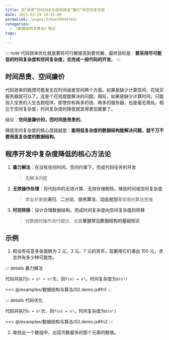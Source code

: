 ```yaml
---
title: 将“昂贵”的时间复杂度转换成“廉价”的空间复杂度
date: 2021-03-19 19:41:00
permalink: /pages/3c6aef09d93e5/
categories:
  - 《数据结构与算法》笔记
tags:
  -
---
```


::: note
代码效率优化就是要将可行解提高到更优解，最终目标是：**要采用尽可能低的时间复杂度和空间复杂度，去完成一段代码的开发**。
:::

## 时间昂贵、空间廉价

代码效率的瓶颈可能发生在时间或者空间两个方面。如果是缺少计算空间，花钱买服务器就可以了。这是个花钱就能解决的问题。相反，如果是缺少计算时间，只能投入宝贵的人生去跑程序。即使你有再多的钱、再多的服务器，也是毫无用处。相比于空间复杂度，时间复杂度的降低就显得更加重要了。

结论：**空间是廉价的，而时间是昂贵的**。

降低空间复杂度的核心思路就是：**能用低复杂度的数据结构能解决问题，就千万不要用高复杂度的数据结构**。

## 程序开发中复杂度降低的核心方法论

1. **暴力解法**：在没有任何时间、空间约束下，完成代码任务的开发
   > 先解决问题
2. **无效操作处理**：将代码中的无效计算、无效存储剔除，降低时间或空间复杂度
   > 学会并掌握**递归**、**二分法**、**排序算法**、**动态规划**等常用的算法思维
3. **时空转换**：设计合理数据结构，完成时间复杂度向空间复杂度的转移
   > 对数据的操作进行细分，全面**掌握常见数据结构的基础知识**

## 示例

1. 假设有任意多张面额为 2 元、3 元、7 元的货币，现要用它们凑出 100 元，求总共有多少种可能性。

::: details 暴力解法

代码共执行`n + n² + n³`次，则`f(n) = n³`。时间复杂度为`O(n³)`

<<< @/examples/数据结构与算法/02.demo.js#fn1
:::

::: details 代码优化

代码共执行`n + n²`次，则`f(n) = n²`。时间复杂度为`O(n²)`

<<< @/examples/数据结构与算法/02.demo.js#fn2
:::

2. 查找出一个数组中，出现次数最多的那个元素的数值。

